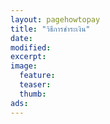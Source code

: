 ```yaml
---
layout: pagehowtopay
title: "วิธีการชำระเงิน"
date: 
modified:
excerpt:
image:
  feature:
  teaser:
  thumb:
ads:
---
```


<div>




</div>

